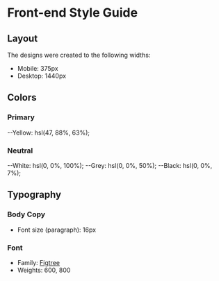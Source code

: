 # Front-end Style Guide

## Layout

The designs were created to the following widths:

- Mobile: 375px
- Desktop: 1440px

## Colors

### Primary

  --Yellow: hsl(47, 88%, 63%);

### Neutral

  --White: hsl(0, 0%, 100%);
  --Grey: hsl(0, 0%, 50%);
  --Black: hsl(0, 0%, 7%);

## Typography

### Body Copy

- Font size (paragraph): 16px

### Font

- Family: [Figtree](https://fonts.google.com/specimen/Figtree)
- Weights: 600, 800
